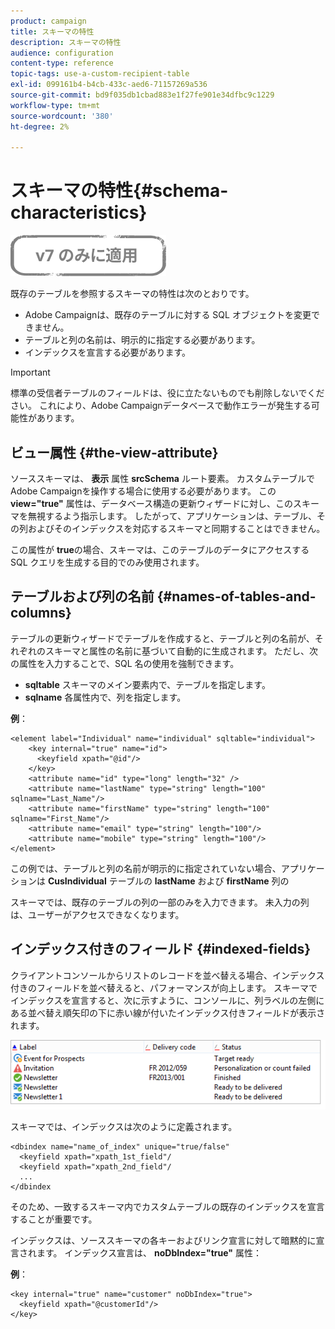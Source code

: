 ```yaml
---
product: campaign
title: スキーマの特性
description: スキーマの特性
audience: configuration
content-type: reference
topic-tags: use-a-custom-recipient-table
exl-id: 099161b4-b4cb-433c-aed6-71157269a536
source-git-commit: bd9f035db1cbad883e1f27fe901e34dfbc9c1229
workflow-type: tm+mt
source-wordcount: '380'
ht-degree: 2%

---
```


# スキーマの特性{#schema-characteristics}

![](../../assets/v7-only.svg)

既存のテーブルを参照するスキーマの特性は次のとおりです。

* Adobe Campaignは、既存のテーブルに対する SQL オブジェクトを変更できません。
* テーブルと列の名前は、明示的に指定する必要があります。
* インデックスを宣言する必要があります。

>[!IMPORTANT]
>
>標準の受信者テーブルのフィールドは、役に立たないものでも削除しないでください。 これにより、Adobe Campaignデータベースで動作エラーが発生する可能性があります。

## ビュー属性 {#the-view-attribute}

ソーススキーマは、 **表示** 属性 **srcSchema** ルート要素。 カスタムテーブルでAdobe Campaignを操作する場合に使用する必要があります。 この **view=&quot;true&quot;** 属性は、データベース構造の更新ウィザードに対し、このスキーマを無視するよう指示します。 したがって、アプリケーションは、テーブル、その列およびそのインデックスを対応するスキーマと同期することはできません。

この属性が **true**&#x200B;の場合、スキーマは、このテーブルのデータにアクセスする SQL クエリを生成する目的でのみ使用されます。

## テーブルおよび列の名前 {#names-of-tables-and-columns}

テーブルの更新ウィザードでテーブルを作成すると、テーブルと列の名前が、それぞれのスキーマと属性の名前に基づいて自動的に生成されます。 ただし、次の属性を入力することで、SQL 名の使用を強制できます。

* **sqltable** スキーマのメイン要素内で、テーブルを指定します。
* **sqlname** 各属性内で、列を指定します。

**例**：

```
<element label="Individual" name="individual" sqltable="individual">
    <key internal="true" name="id">
      <keyfield xpath="@id"/>
    </key> 
    <attribute name="id" type="long" length="32" />
    <attribute name="lastName" type="string" length="100" sqlname="Last_Name"/>
    <attribute name="firstName" type="string" length="100" sqlname="First_Name"/>
    <attribute name="email" type="string" length="100"/>
    <attribute name="mobile" type="string" length="100"/>
</element>
```

この例では、テーブルと列の名前が明示的に指定されていない場合、アプリケーションは **CusIndividual** テーブルの **lastName** および **firstName** 列の

スキーマでは、既存のテーブルの列の一部のみを入力できます。 未入力の列は、ユーザーがアクセスできなくなります。

## インデックス付きのフィールド {#indexed-fields}

クライアントコンソールからリストのレコードを並べ替える場合、インデックス付きのフィールドを並べ替えると、パフォーマンスが向上します。 スキーマでインデックスを宣言すると、次に示すように、コンソールに、列ラベルの左側にある並べ替え順矢印の下に赤い線が付いたインデックス付きフィールドが表示されます。

![](assets/s_ncs_integration_mapping_index.png)

スキーマでは、インデックスは次のように定義されます。

```
<dbindex name="name_of_index" unique="true/false"
  <keyfield xpath="xpath_1st_field"/
  <keyfield xpath="xpath_2nd_field"/
  ...
</dbindex
```

そのため、一致するスキーマ内でカスタムテーブルの既存のインデックスを宣言することが重要です。

インデックスは、ソーススキーマの各キーおよびリンク宣言に対して暗黙的に宣言されます。 インデックス宣言は、 **noDbIndex=&quot;true&quot;** 属性：

**例**：

```
<key internal="true" name="customer" noDbIndex="true">
  <keyfield xpath="@customerId"/>
</key>
```
